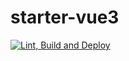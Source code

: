 # starter-vue3

[![Lint, Build and Deploy](https://github.com/upikoth/starter-vue3/actions/workflows/lint-build-and-deploy.yml/badge.svg)](https://github.com/upikoth/starter-vue3/actions/workflows/lint-build-and-deploy.yml)
